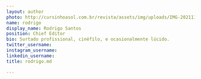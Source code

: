 ```yaml
---
layout: author
photo: http://cursinhoasol.com.br/revista/assets/img/uploads/IMG-20211129-WA0002.jpg
name: rodrigo
display_name: Rodrigo Santos
position: Chief Editor
bio: Surtado profissional, cinéfilo, e ocasionalmente lúcido.
twitter_username:
instagram_username:
linkedin_username: 
title: rodrigo.md

---
```

